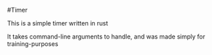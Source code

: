 #Timer

This is a simple timer written in rust

It takes command-line arguments to handle, and was made simply for training-purposes
